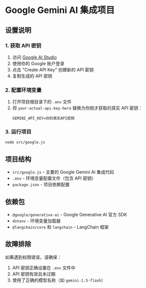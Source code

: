 # Google Gemini AI 集成项目

## 设置说明

### 1. 获取 API 密钥

1. 访问 [Google AI Studio](https://makersuite.google.com/app/apikey)
2. 使用你的 Google 账户登录
3. 点击 "Create API Key" 创建新的 API 密钥
4. 复制生成的 API 密钥

### 2. 配置环境变量

1. 打开项目根目录下的 `.env` 文件
2. 将 `your-actual-api-key-here` 替换为你刚才获取的真实 API 密钥：
   ```
   GEMINI_API_KEY=你的真实API密钥
   ```

### 3. 运行项目

```bash
node src/google.js
```

## 项目结构

- `src/google.js` - 主要的 Google Gemini AI 集成代码
- `.env` - 环境变量配置文件（包含 API 密钥）
- `package.json` - 项目依赖配置

## 依赖包

- `@google/generative-ai` - Google Generative AI 官方 SDK
- `dotenv` - 环境变量加载器
- `@langchain/core` 和 `langchain` - LangChain 框架

## 故障排除

如果遇到权限错误，请确保：
1. API 密钥正确设置在 `.env` 文件中
2. API 密钥有效且未过期
3. 使用了正确的模型名称（如 `gemini-1.5-flash`）